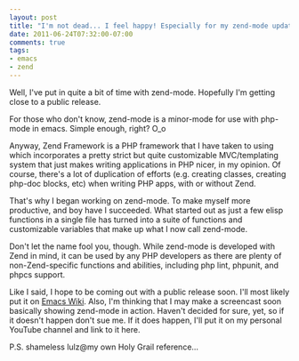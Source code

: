 ```yaml
---
layout: post
title: "I'm not dead... I feel happy! Especially for my zend-mode updates!"
date: 2011-06-24T07:32:00-07:00
comments: true
tags:
- emacs
- zend
---
```

Well, I've put in quite a bit of time with zend-mode. Hopefully I'm getting close to a public release.
<!--more-->
For those who don't know, zend-mode is a minor-mode for use with php-mode in emacs. Simple enough, right? O_o

Anyway, Zend Framework is a PHP framework that I have taken to using which incorporates a pretty strict but quite customizable MVC/templating system that just makes writing applications in PHP nicer, in my opinion. Of course, there's a lot of duplication of efforts (e.g. creating classes, creating php-doc blocks, etc) when writing PHP apps, with or without Zend.

That's why I began working on zend-mode. To make myself more productive, and boy have I succeeded. What started out as just a few elisp functions in a single file has turned into a suite of functions and customizable variables that make up what I now call zend-mode.

Don't let the name fool you, though. While zend-mode is developed with Zend in mind, it can be used by any PHP developers as there are plenty of non-Zend-specific functions and abilities, including php lint, phpunit, and phpcs support.

Like I said, I hope to be coming out with a public release soon. I'll most likely put it on [Emacs Wiki](http://www.emacswiki.org/). Also, I'm thinking that I may make a screencast soon basically showing zend-mode in action. Haven't decided for sure, yet, so if it doesn't happen don't sue me. If it does happen, I'll put it on my personal YouTube channel and link to it here.

P.S. shameless lulz@my own Holy Grail reference...
